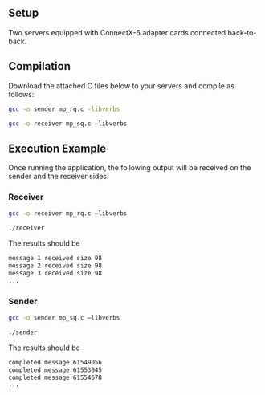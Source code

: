 ## Setup
Two servers equipped with ConnectX-6 adapter cards connected back-to-back.

## Compilation

Download the attached C files below to your servers and compile as follows:
```bash
gcc -o sender mp_rq.c -libverbs

gcc -o receiver mp_sq.c –libverbs
```
 
## Execution Example
Once running the application, the following output will be received on the sender and the receiver sides.


### Receiver

```bash
gcc -o receiver mp_rq.c –libverbs

./receiver
```

The results should be

```bash
message 1 received size 98
message 2 received size 98
message 3 received size 98
...
```

### Sender

```bash
gcc -o sender mp_sq.c –libverbs

./sender
```

The results should be

```bash
completed message 61549056
completed message 61553045
completed message 61554678
...
```